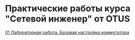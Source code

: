 # Практические работы курса "Сетевой инженер" от OTUS

[01 Лабораторная работа. Базовая настройка коммутатора](01/)